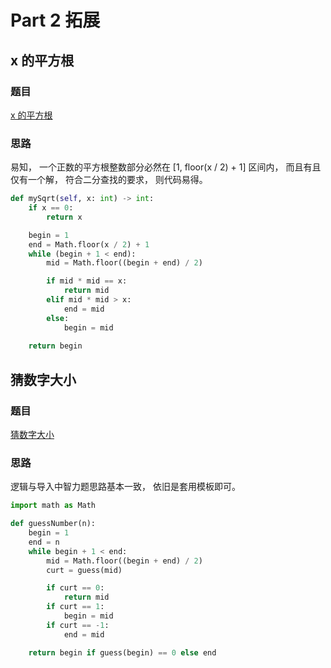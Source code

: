 # Part 2 拓展

## x 的平方根

### 题目

[x 的平方根](https://leetcode-cn.com/problems/sqrtx/)

### 思路

易知， 一个正数的平方根整数部分必然在 [1, floor(x / 2) + 1] 区间内， 而且有且仅有一个解， 符合二分查找的要求， 则代码易得。

```Python
def mySqrt(self, x: int) -> int:
    if x == 0:
        return x

    begin = 1
    end = Math.floor(x / 2) + 1
    while (begin + 1 < end):
        mid = Math.floor((begin + end) / 2)

        if mid * mid == x:
            return mid
        elif mid * mid > x: 
            end = mid
        else:
            begin = mid
        
    return begin
```

## 猜数字大小

### 题目

[猜数字大小](https://leetcode-cn.com/problems/guess-number-higher-or-lower/)

### 思路

逻辑与导入中智力题思路基本一致， 依旧是套用模板即可。

```Python
import math as Math

def guessNumber(n):
    begin = 1
    end = n
    while begin + 1 < end:
        mid = Math.floor((begin + end) / 2)
        curt = guess(mid)

        if curt == 0:
            return mid
        if curt == 1:
            begin = mid
        if curt == -1:
            end = mid

    return begin if guess(begin) == 0 else end
```